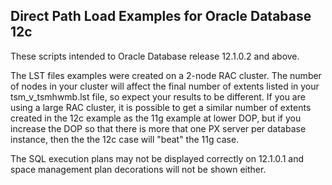 <h2>Direct Path Load Examples for Oracle Database 12c</h2>

These scripts intended to Oracle Database release 12.1.0.2 and above.

The LST files examples were created on a 2-node RAC cluster. The number of nodes in your cluster will affect the final number of extents listed in your tsm_v_tsmhwmb.lst file, so expect your results to be different. If you are using a large RAC cluster, it is possible to get a similar number of extents created in the 12c example as the 11g example at lower DOP, but if you increase the DOP so that there is more that one PX server per database instance, then the the 12c case will "beat" the 11g case.

The SQL execution plans may not be displayed correctly on 12.1.0.1 and space management plan decorations will not be shown either.
